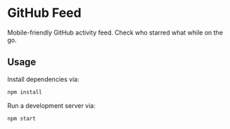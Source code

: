 # GitHub Feed
Mobile-friendly GitHub activity feed. Check who starred what while on the go.

## Usage
Install dependencies via:
```bash
npm install
```

Run a development server via:
```bash
npm start
```
